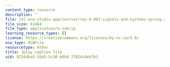 ```yaml
---
content_type: resource
description: ''
file: /ol-ocw-studio-app/courses/res-6-007-signals-and-systems-spring-2011/0234dba516a55c30b0b477824c6eb7b1_mC3TiBJiCsY.vtt
file_size: 61464
file_type: application/x-subrip
learning_resource_types: []
license: https://creativecommons.org/licenses/by-nc-sa/4.0/
ocw_type: OCWFile
resourcetype: Other
title: 3play caption file
uid: 0234dba5-16a5-5c30-b0b4-77824c6eb7b1
---
```

